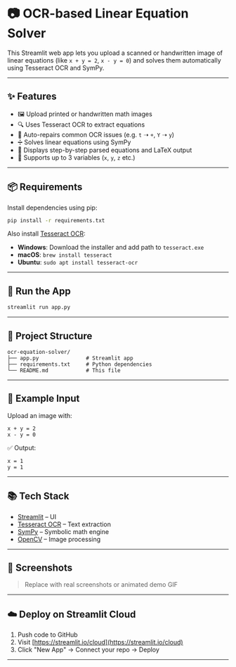 # 📷 OCR-based Linear Equation Solver

This Streamlit web app lets you upload a scanned or handwritten image of linear equations (like `x + y = 2`, `x - y = 0`) and solves them automatically using Tesseract OCR and SymPy.

---

## ✨ Features

- 🖼️ Upload printed or handwritten math images
- 🔍 Uses Tesseract OCR to extract equations
- 🔧 Auto-repairs common OCR issues (e.g. `t` ➝ `+`, `Y` ➝ `y`)
- ➗ Solves linear equations using SymPy
- 📐 Displays step-by-step parsed equations and LaTeX output
- 🧪 Supports up to 3 variables (`x`, `y`, `z` etc.)

---

## 📦 Requirements

Install dependencies using pip:

```bash
pip install -r requirements.txt
````

Also install [Tesseract OCR](https://github.com/UB-Mannheim/tesseract/wiki):

* **Windows**: Download the installer and add path to `tesseract.exe`
* **macOS**: `brew install tesseract`
* **Ubuntu**: `sudo apt install tesseract-ocr`

---

## 🚀 Run the App

```bash
streamlit run app.py
```

---

## 📂 Project Structure

```
ocr-equation-solver/
├── app.py               # Streamlit app
├── requirements.txt     # Python dependencies
└── README.md            # This file
```

---

## 🧠 Example Input

Upload an image with:

```
x + y = 2
x - y = 0
```

✅ Output:

```
x = 1
y = 1
```

---

## 📚 Tech Stack

* [Streamlit](https://streamlit.io) – UI
* [Tesseract OCR](https://github.com/tesseract-ocr/tesseract) – Text extraction
* [SymPy](https://www.sympy.org/) – Symbolic math engine
* [OpenCV](https://opencv.org/) – Image processing

---



## 📸 Screenshots

> Replace with real screenshots or animated demo GIF

---

## ☁️ Deploy on Streamlit Cloud

1. Push code to GitHub
2. Visit [https://streamlit.io/cloud](https://streamlit.io/cloud)
3. Click "New App" → Connect your repo → Deploy

---


